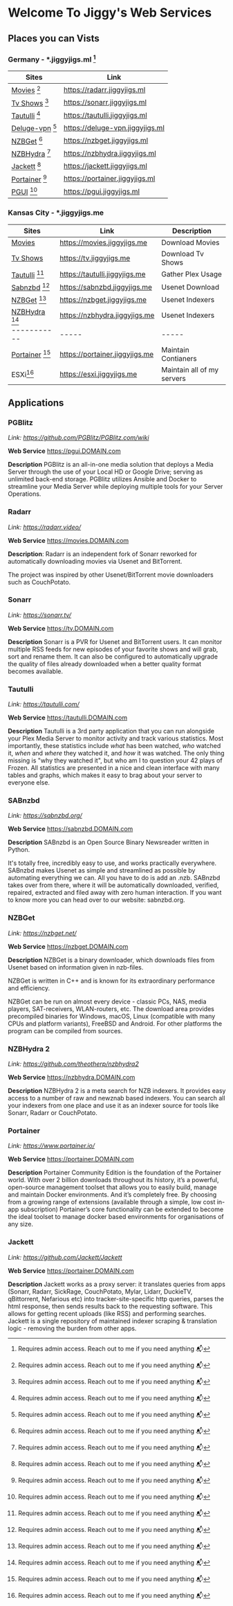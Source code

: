 # Welcome To Jiggy's Web Services

## Places you can Vists

### Germany - *.jiggyjigs.ml [^*]

| Sites | Link  |
|-------|-------|
| [Movies](#radarr) [^*] | <https://radarr.jiggyjigs.ml> |
| [Tv Shows](#tv) [^*] | <https://sonarr.jiggyjigs.ml> |
| [Tautulli](#tautulli) [^*] | <https://tautulli.jiggyjigs.ml> |
| [Deluge-vpn](#delugu-vpn) [^*] | <https://deluge-vpn.jiggyjigs.ml> |
| [NZBGet](#nzbget) [^*] | <https://nzbget.jiggyjigs.ml> |
| [NZBHydra](#nzbhydra) [^*] | <https://nzbhydra.jiggyjigs.ml> |
| [Jackett](#jackett) [^*] | <https://jackett.jiggyjigs.ml> |
| [Portainer](#portainer) [^*] | <https://portainer.jiggyjigs.ml> |
| [PGUI](#PGBlitz) [^*] | <https://pgui.jiggyjigs.ml> |

### Kansas City - *.jiggyjigs.me

| Sites | Link  | Description |
|-------|-------|-------------|
| [Movies](#radarr) | <https://movies.jiggyjigs.me> | Download Movies |
| [Tv Shows](#tv) | <https://tv.jiggyjigs.me> | Download Tv Shows |
| [Tautulli](#tautulli) [^*] | <https://tautulli.jiggyjigs.me> | Gather Plex Usage |
| [Sabnzbd](#sabnzbd) [^*]  | <https://sabnzbd.jiggyjigs.me> | Usenet Download |
| [NZBGet](#nzbget) [^*] | <https://nzbget.jiggyjigs.me> | Usenet Indexers|
| [NZBHydra](#nzbhydra) [^*] | <https://nzbhydra.jiggyjigs.me> | Usenet Indexers|
|-----------|-----|-----|
| [Portainer](#portainer) [^*] | <https://portainer.jiggyjigs.me> | Maintain Contianers |
| ESXi[^*]     | <https://esxi.jiggyjigs.me> | Maintain all of my servers |

## Applications

### PGBlitz

*Link: <https://github.com/PGBlitz/PGBlitz.com/wiki>*

**Web Service** <https://pgui.DOMAIN.com>

**Description** PGBlitz is an all-in-one media solution that deploys a Media Server through the use of your Local HD or Google Drive; serving as unlimited back-end storage. PGBlitz utilizes Ansible and Docker to streamline your Media Server while deploying multiple tools for your Server Operations.

### Radarr

*Link: <https://radarr.video/>*

**Web Service** <https://movies.DOMAIN.com>

**Description**: Radarr is an independent fork of Sonarr reworked for automatically downloading movies via Usenet and BitTorrent.

The project was inspired by other Usenet/BitTorrent movie downloaders such as CouchPotato.

### Sonarr

*Link: <https://sonarr.tv/>*

**Web Service** <https://tv.DOMAIN.com>

**Description** Sonarr is a PVR for Usenet and BitTorrent users. It can monitor multiple RSS feeds for new episodes of your favorite shows and will grab, sort and rename them. It can also be configured to automatically upgrade the quality of files already downloaded when a better quality format becomes available.

### Tautulli

*Link: <https://tautulli.com/>*

**Web Service** <https://tautulli.DOMAIN.com>

**Description** Tautulli is a 3rd party application that you can run alongside your Plex Media Server to monitor activity and track various statistics. Most importantly, these statistics include *what* has been watched, *who* watched it, *when* and *where* they watched it, and *how* it was watched. The only thing missing is "why they watched it", but who am I to question your 42 plays of Frozen. All statistics are presented in a nice and clean interface with many tables and graphs, which makes it easy to brag about your server to everyone else.

### SABnzbd

*Link: <https://sabnzbd.org/>*

**Web Service** <https://sabnzbd.DOMAIN.com>

**Description** SABnzbd is an Open Source Binary Newsreader written in Python.

It's totally free, incredibly easy to use, and works practically everywhere. SABnzbd makes Usenet as simple and streamlined as possible by automating everything we can. All you have to do is add an .nzb. SABnzbd takes over from there, where it will be automatically downloaded, verified, repaired, extracted and filed away with zero human interaction. If you want to know more you can head over to our website: sabnzbd.org.

### NZBGet

*Link: <https://nzbget.net/>*

**Web Service** <https://nzbget.DOMAIN.com>

**Description** NZBGet is a binary downloader, which downloads files from Usenet based on information given in nzb-files.

NZBGet is written in C++ and is known for its extraordinary performance and efficiency.

NZBGet can be run on almost every device - classic PCs, NAS, media players, SAT-receivers, WLAN-routers, etc. The download area provides precompiled binaries for Windows, macOS, Linux (compatible with many CPUs and platform variants), FreeBSD and Android. For other platforms the program can be compiled from sources.

### NZBHydra 2

*Link: <https://github.com/theotherp/nzbhydra2>*

**Web Service** <https://nzbhydra.DOMAIN.com>

**Description** NZBHydra 2 is a meta search for NZB indexers. It provides easy access to a number of raw and newznab based indexers. You can search all your indexers from one place and use it as an indexer source for tools like Sonarr, Radarr or CouchPotato.

### Portainer

*Link: <https://www.portainer.io/>*

**Web Service** <https://portainer.DOMAIN.com>

**Description** Portainer Community Edition is the foundation of the Portainer world. With over 2 billion downloads throughout its history, it’s a powerful, open-source management toolset that allows you to easily build, manage and maintain Docker environments. And it’s completely free. By choosing from a growing range of extensions (available through a simple, low cost in-app subscription) Portainer’s core functionality can be extended to become the ideal toolset to manage docker based environments for organisations of any size.

### Jackett

*Link: <https://github.com/Jackett/Jackett>*

**Web Service** <https://portainer.DOMAIN.com>

**Description** Jackett works as a proxy server: it translates queries from apps (Sonarr, Radarr, SickRage, CouchPotato, Mylar, Lidarr, DuckieTV, qBittorrent, Nefarious etc) into tracker-site-specific http queries, parses the html response, then sends results back to the requesting software. This allows for getting recent uploads (like RSS) and performing searches. Jackett is a single repository of maintained indexer scraping & translation logic - removing the burden from other apps.

[^*]: Requires admin access. Reach out to me if you need anything :mailbox_with_mail:
